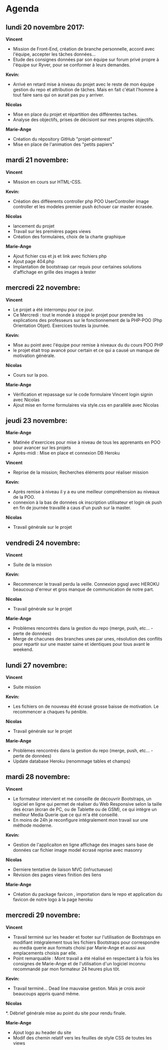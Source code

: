 # Agenda

## lundi 20 novembre 2017:


**Vincent**

* Mission de Front-End, création de branche personnelle, accord avec l'équipe, accepter les tâches données...
* Etude des consignes données par son équipe sur forum privé propre à l'équipe sur Ryver, pour se conformer à leurs demandes.


**Kevin:**

* Arrivé en retard mise à niveau du projet avec le reste de mon équipe gestion du repo et attribution de tâches. Mais en fait c'était l'homme à tout faire sans qui on aurait pas pu y arriver.


**Nicolas**

* Mise en place du projet et répartition des différentes taches.
* Analyse des objectifs, prises de décisiont sur mes propres objectifs.

**Marie-Ange**

* Création du répository GitHub "projet-pinterest"
* Mise en place de l'animation des "petits papiers"


## mardi 21 novembre:



**Vincent**

* Mission en cours sur HTML-CSS.

**Kevin:**

* Création des difféerents controller php POO UserController image controller et les modeles premier push échouer car master écrasée. 

**Nicolas**

* lancement du projet
* Travail sur les premières pages views
* Création des formulaires, choix de la charte graphique

**Marie-Ange**

* Ajout fichier css et js et link avec fichiers php
* Ajout page 404.php
* Implantation de bootstraap car requis pour certaines solutions d'affichage en grille des images à tester


## mercredi 22 novembre:

**Vincent**

* Le projet a été interrompu pour ce jour.
* Ce Mercredi : tout le monde à stoppé le projet pour prendre les explications des professeurs sur le fonctionnement de la PHP-POO (Php Orientation Objet). Exercices toutes la journée.

**Kevin:**

* Mise au point avec l'équipe pour remise à niveaux du du cours POO PHP  
* le projet était trop avancé pour certain et ce qui a causé un manque de motivation générale. 

**Nicolas**

* Cours sur la poo.

**Marie-Ange**

* Vérification et repassage sur le code formulaire Vincent login signin avec Nicolas
* Ajout mise en forme formulaires via style.css en parallèle avec Nicolas

## jeudi 23 novembre:

**Marie-Ange**

* Matinée d'exercices pour mise à niveau de tous les apprenants en POO pour avancer sur les projets
* Après-midi :  Mise en place et connexion DB Heroku


**Vincent**

* Reprise de la mission; Recherches éléments pour réaliser mission

**Kevin:**

* Après remise à niveau il y a eu une meilleur compréhension au niveaux de la POO. 
* connexion à la bas de données ok inscription utilisateur et login ok push en fin de journée travaillé a caus d'un push sur la master. 


**Nicolas**

* Travail générale sur le projet



## vendredi 24 novembre:


**Vincent**

* Suite de la mission

**Kevin:**

* Recommencer le travail perdu la veille. Connexion pgsql avec HEROKU beaucoup d'erreur et gros manque de communication de notre part. 


**Nicolas**

* Travail générale sur le projet

**Marie-Ange**

* Problèmes rencontrés dans la gestion du repo (merge, push, etc... - perte de données)
* Merge de chacunes des branches unes par unes, résolution des conflits pour repartir sur une master saine et identiques pour tous avant le weekend.


## lundi 27 novembre:

**Vincent**

* Suite mission

**Kevin:**

* Les fichiers on de nouveau été écrasé grosse baisse de motivation. Le recommencer a chaques fu pénible.  

**Nicolas**

* Travail générale sur le projet

**Marie-Ange**

* Problèmes rencontrés dans la gestion du repo (merge, push, etc... - perte de données)
* Update database Heroku (renommage tables et champs)



## mardi 28 novembre:



**Vincent**

* Le formateur intervient et me conseille de découvrir Bootstraps, un logiciel en ligne qui permet de réaliser du Web Responsive selon la taille des écran (écran de PC, ou de Tablette ou de GSM), ce qui intègre un meilleur Media Querie que ce qui m'a été conseillé.
* En moins de 24h je reconfigure intégralement mon travail sur une méthode moderne.

**Kevin:**

* Gestion de l'applicaiton en ligne affichage des images sans base de données car fichier image model écrasé reprise avec masonry 


**Nicolas**

* Derniere tentative de liaison MVC (infructueuse)
* Révision des pages views finition des liens

**Marie-Ange**

* Création du package favicon , importation dans le repo et application du favicon de notre logo à la page heroku


## mercredi 29 novembre:


**Vincent**

* Travail terminé sur les header et footer sur l'utilisation de Bootstraps en modifiant intégralement tous les fichiers Bootstraps pour correspondre au media querie aux formats choisi par Marie-Ange et aussi aux emplacements choisis par elle.
* Point remarquable : Mont travail a été réalisé en respectant à la fois les consignes de Marie-Ange et de l'utilisation d'un logiciel inconnu recommandé par mon formateur 24 heures plus tôt. 

**Kevin:**

* Travail terminé... Dead line mauvaise gestion. Mais je crois avoir beaucoups appris quand même. 


**Nicolas**

*. Débrief générale mise au point du site pour rendu finale.

**Marie-Ange**

* Ajout logo au header du site
* Modif des chemin relatif vers les feuilles de style CSS de toutes les views


